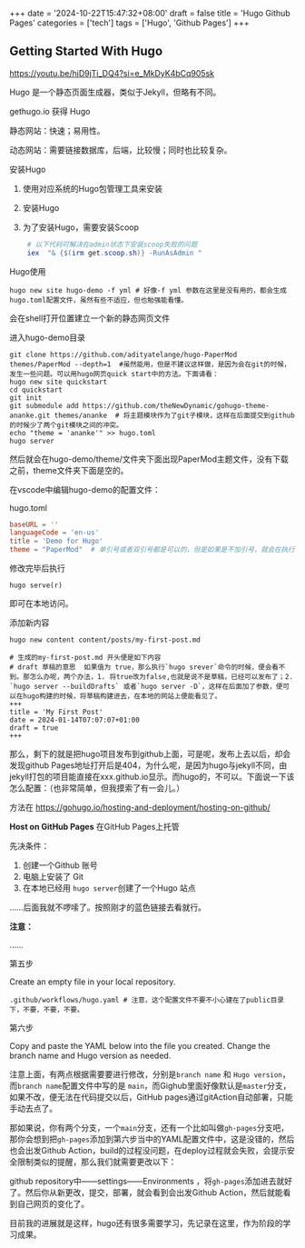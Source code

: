 +++
date = '2024-10-22T15:47:32+08:00'
draft = false
title = 'Hugo Github Pages'
categories = ['tech']
tags = ['Hugo', 'Github Pages']
+++

## Getting Started With Hugo

https://youtu.be/hjD9jTi_DQ4?si=e_MkDyK4bCq905sk

Hugo 是一个静态页面生成器，类似于Jekyll，但略有不同。

gethugo.io  获得 Hugo

静态网站：快速；易用性。

动态网站：需要链接数据库，后端，比较慢；同时也比较复杂。

安装Hugo

1. 使用对应系统的Hugo包管理工具来安装

2. 安装Hugo

3. 为了安装Hugo，需要安装Scoop

   ```powershell
    # 以下代码可解决在admin状态下安装scoop失败的问题
    iex  "& {$(irm get.scoop.sh)} -RunAsAdmin "
   ```

Hugo使用

```shell
hugo new site hugo-demo -f yml # 好像-f yml 参数在这里是没有用的，都会生成hugo.toml配置文件，虽然有些不适应，但也勉强能看懂。
```

会在shell打开位置建立一个新的静态网页文件

进入hugo-demo目录

```shell
git clone https://github.com/adityatelange/hugo-PaperMod themes/PaperMod --depth=1  #虽然能用，但是不建议这样做，是因为会在git的时候，发生一些问题。可以用hugo网页quick start中的方法。下面请看：
hugo new site quickstart
cd quickstart
git init
git submodule add https://github.com/theNewDynamic/gohugo-theme-ananke.git themes/ananke  # 将主题模块作为了git子模块，这样在后面提交到github的时候少了两个git模块之间的冲突。
echo "theme = 'ananke'" >> hugo.toml
hugo server
```

然后就会在hugo-demo/theme/文件夹下面出现PaperMod主题文件，没有下载之前，theme文件夹下面是空的。

在vscode中编辑hugo-demo的配置文件：

hugo.toml

```toml
baseURL = ''
languageCode = 'en-us'
title = 'Demo for Hugo'
theme = "PaperMod"  # 单引号或者双引号都是可以的，但是如果是不加引号，就会在执行 hugo serve 命令的时候报错，显示无法load 配置文件
```

修改完毕后执行

```shell
hugo serve(r) 
```

即可在本地访问。

添加新内容

```shell
hugo new content content/posts/my-first-post.md

# 生成的my-first-post.md 开头便是如下内容
# draft 草稿的意思  如果值为 true，那么执行`hugo srever`命令的时候，便会看不到。那怎么办呢，两个办法，1. 将true改为false,也就是说不是草稿，已经可以发布了；2. `hugo server --buildDrafts` 或者`hugo server -D`，这样在后面加了参数，便可以在hugo构建的时候，将草稿构建进去，在本地的网站上便能看见了。
+++
title = 'My First Post'
date = 2024-01-14T07:07:07+01:00
draft = true
+++
```

那么，剩下的就是把hugo项目发布到github上面，可是呢，发布上去以后，却会发现github Pages地址打开后是404，为什么呢，是因为hugo与jekyll不同，由jekyll打包的项目能直接在xxx.github.io显示。而hugo的，不可以。下面说一下该怎么配置：（也非常简单，但我摸索了有一会儿。）

方法在 https://gohugo.io/hosting-and-deployment/hosting-on-github/

**Host on GitHub Pages**  在GitHub Pages上托管

先决条件：

1. 创建一个Github 账号
2. 电脑上安装了 Git
3. 在本地已经用 `hugo server`创建了一个Hugo 站点

……后面我就不啰嗦了。按照刚才的蓝色链接去看就行。

**注意：**

……

第五步

Create an empty file in your local repository.

```shell
.github/workflows/hugo.yaml # 注意，这个配置文件不要不小心建在了public目录下，不要，不要，不要。
```

第六步

Copy and paste the YAML below into the file you created. Change the branch name and Hugo version as needed.

注意上面，有两点根据需要要进行修改，分别是`branch name` 和 `Hugo version`，而`branch name`配置文件中写的是 `main`，而Gighub里面好像默认是`master`分支，如果不改，便无法在代码提交以后，GitHub pages通过gitAction自动部署，只能手动去点了。

那如果说，你有两个分支，一个`main`分支，还有一个比如叫做`gh-pages`分支吧，那你会想到把`gh-pages`添加到第六步当中的YAML配置文件中，这是没错的，然后也会出发Github Action，build的过程没问题，在deploy过程就会失败，会提示安全限制类似的提醒，那么我们就需要更改以下：

github repository中——settings——Environments ，将`gh-pages`添加进去就好了。然后你从新更改，提交，部署，就会看到会出发Github Action，然后就能看到自己网页的变化了。

目前我的进展就是这样，hugo还有很多需要学习，先记录在这里，作为阶段的学习成果。





